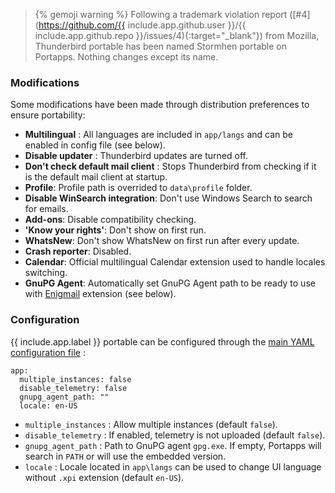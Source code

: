 > {% gemoji warning %} Following a trademark violation report ([#4](https://github.com/{{ include.app.github.user }}/{{ include.app.github.repo }}/issues/4){:target="_blank"}) from Mozilla, Thunderbird portable has been named Stormhen portable on Portapps. Nothing changes except its name.

### Modifications

Some modifications have been made through distribution preferences to ensure portability:

* **Multilingual** : All languages are included in `app/langs` and can be enabled in config file (see below).
* **Disable updater** : Thunderbird updates are turned off.
* **Don't check default mail client** : Stops Thunderbird from checking if it is the default mail client at startup.
* **Profile**: Profile path is overrided to `data\profile` folder.
* **Disable WinSearch integration**: Don't use Windows Search to search for emails.
* **Add-ons**: Disable compatibility checking.
* **'Know your rights'**:  Don't show on first run.
* **WhatsNew**: Don't show WhatsNew on first run after every update.
* **Crash reporter**: Disabled.
* **Calendar**: Official multilingual Calendar extension used to handle locales switching.
* **GnuPG Agent**: Automatically set GnuPG Agent path to be ready to use with [Enigmail](https://addons.thunderbird.net/en-US/thunderbird/addon/enigmail/) extension (see below).

### Configuration

{{ include.app.label }} portable can be configured through the [main YAML configuration file](/doc/configuration/) :

<div class="language-yml highlighter-rouge"><div class="highlight"><pre class="highlight"><code>app:
  multiple_instances: false
  disable_telemetry: false
  gnupg_agent_path: ""
  locale: en-US
</code></pre></div></div>

* `multiple_instances` : Allow multiple instances (default `false`).
* `disable_telemetry` : If enabled, telemetry is not uploaded (default `false`).
* `gnupg_agent_path` : Path to GnuPG agent `gpg.exe`. If empty, Portapps will search in `PATH` or will use the embedded version.
* `locale` : Locale located in `app\langs` can be used to change UI language without `.xpi` extension (default `en-US`).
